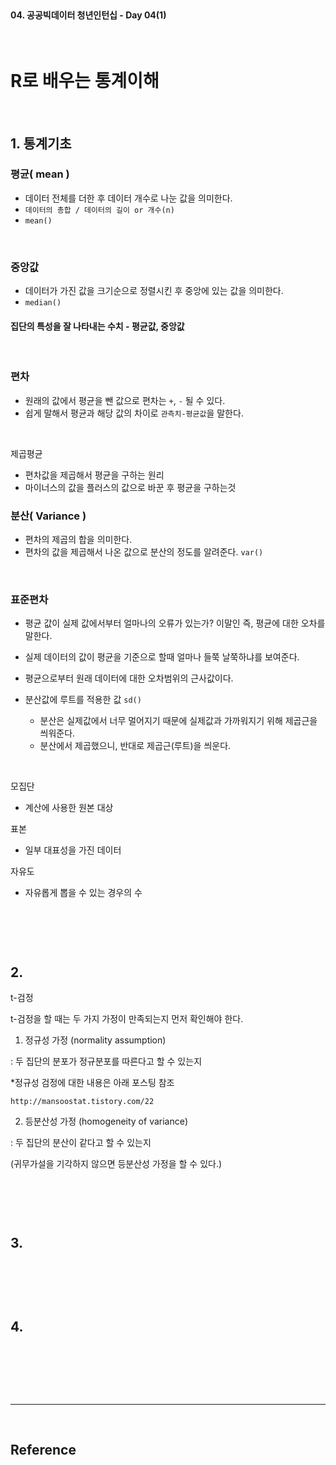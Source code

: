 <br>

#### 04. 공공빅데이터 청년인턴십 - Day 04(1)

<br>

# R로 배우는 통계이해

<br>

## 1. 통계기초

### 평균( mean )

- 데이터 전체를 더한 후 데이터 개수로 나눈 값을 의미한다.
- `데이터의 총합 / 데이터의 길이 or 개수(n)`
- `mean()`

<br>

### 중앙값 

- 데이터가 가진 값을 크기순으로 정렬시킨 후 중앙에 있는 값을 의미한다.
- `median()`

#### 집단의 특성을 잘 나타내는 수치 - 평균값, 중앙값

<br>

### 편차 

- 원래의 값에서 평균을 뺀 값으로 편차는 `+`, `-` 될 수 있다. 
- 쉽게 말해서 평균과 해당 값의 차이로 `관측치-평균값`을 말한다. 


<br>

제곱평균

- 편차값을 제곱해서 평균을 구하는 원리 
- 마이너스의 값을 플러스의 값으로 바꾼 후 평균을 구하는것  

### 분산( Variance )

- 편차의 제곱의 합을 의미한다. 
- 편차의 값을 제곱해서 나온 값으로 분산의 정도를 알려준다. `var()`

<br>

### 표준편차

- 평균 값이 실제 값에서부터 얼마나의 오류가 있는가? 이말인 즉, 평균에 대한 오차를 말한다.
- 실제 데이터의 값이 평균을 기준으로 할때 얼마나 들쭉 날쭉하냐를 보여준다. 
- 평균으로부터 원래 데이터에 대한 오차범위의 근사값이다.

- 분산값에 루트를 적용한 값 `sd()`
    - 분산은 실제값에서 너무 멀어지기 때문에 실제값과 가까워지기 위해 제곱근을 씌워준다.
    - 분산에서 제곱했으니, 반대로 제곱근(루트)을 씌운다.  


<br>

모집단
- 계산에 사용한 원본 대상

표본
- 일부 대표성을 가진 데이터 

자유도
- 자유롭게 뽑을 수 있는 경우의 수 



<br>

```r

```

<br>




## 2.

t-검정


t-검정을 할 때는 두 가지 가정이 만족되는지 먼저 확인해야 한다.

1. 정규성 가정 (normality assumption)
 
: 두 집단의 분포가 정규분포를 따른다고 할 수 있는지

  *정규성 검정에 대한 내용은 아래 포스팅 참조

    http://mansoostat.tistory.com/22

2. 등분산성 가정 (homogeneity of variance)

: 두 집단의 분산이 같다고 할 수 있는지

 (귀무가설을 기각하지 않으면 등분산성 가정을 할 수 있다.)
 

<br>

```py

```

<br>



## 3.

<br>

```py

```

<br>



## 4.

<br>

```py

```

<br>





<br>

---

<br>

## Reference <br>

<!-- - 조대협의 블로그 &nbsp; : &nbsp;<https://bcho.tistory.com/972/> <br> -->

